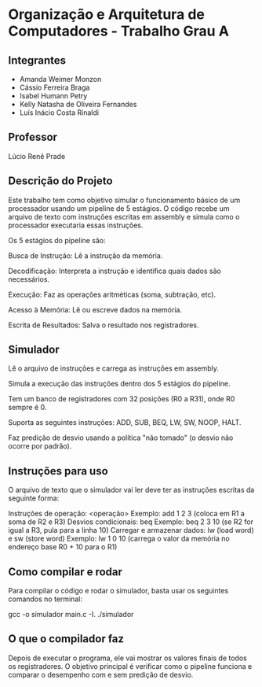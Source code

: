 # Organização e Arquitetura de Computadores - Trabalho Grau A

## Integrantes
- Amanda Weimer Monzon
- Cássio Ferreira Braga
- Isabel Humann Petry
- Kelly Natasha de Oliveira Fernandes
- Luís Inácio Costa Rinaldi

## Professor
Lúcio Renê Prade

## Descrição do Projeto
Este trabalho tem como objetivo simular o funcionamento básico de um processador usando um pipeline de 5 estágios. O código recebe um arquivo de texto com instruções escritas em assembly e simula como o processador executaria essas instruções.

Os 5 estágios do pipeline são:

Busca de Instrução: Lê a instrução da memória.

Decodificação: Interpreta a instrução e identifica quais dados são necessários.

Execução: Faz as operações aritméticas (soma, subtração, etc).

Acesso à Memória: Lê ou escreve dados na memória.

Escrita de Resultados: Salva o resultado nos registradores.

## Simulador

Lê o arquivo de instruções e carrega as instruções em assembly.

Simula a execução das instruções dentro dos 5 estágios do pipeline.

Tem um banco de registradores com 32 posições (R0 a R31), onde R0 sempre é 0.

Suporta as seguintes instruções: ADD, SUB, BEQ, LW, SW, NOOP, HALT.

Faz predição de desvio usando a política "não tomado" (o desvio não ocorre por padrão).

## Instruções para uso

O arquivo de texto que o simulador vai ler deve ter as instruções escritas da seguinte forma:

Instruções de operação: <operação> <destino> <operando1> <operando2>
Exemplo: add 1 2 3 (coloca em R1 a soma de R2 e R3)
Desvios condicionais: beq <registrador1> <registrador2> <label>
Exemplo: beq 2 3 10 (se R2 for igual a R3, pula para a linha 10)
Carregar e armazenar dados: lw (load word) e sw (store word)
Exemplo: lw 1 0 10 (carrega o valor da memória no endereço base R0 + 10 para o R1)

## Como compilar e rodar
Para compilar o código e rodar o simulador, basta usar os seguintes comandos no terminal:

gcc -o simulador main.c -I.
./simulador

## O que o compilador faz
Depois de executar o programa, ele vai mostrar os valores finais de todos os registradores. O objetivo principal é verificar como o pipeline funciona e comparar o desempenho com e sem predição de desvio.

